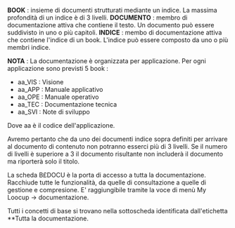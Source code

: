**BOOK** :  insieme di documenti strutturati mediante un indice. La massima profondità di un indice è di 3 livelli.
**DOCUMENTO** :  membro di documentazione attiva che contiene il testo. Un documento può essere suddivisto in uno o più capitoli.
**INDICE** :  membo di documentazione attiva che contiene l'indice di un book. L'indice può essere composto da  uno o più membri indice.

**NOTA** :  La documentazione è organizzata per applicazione. Per ogni applicazione sono previsti 5 book : 
 - aa_VIS :  Visione
 - aa_APP :  Manuale applicativo
 - aa_OPE :  Manuale operativo
 - aa_TEC :  Documentazione tecnica
 - aa_SVI :  Note di sviluppo

Dove aa è il codice dell'applicazione.

Avremo pertanto che da uno dei documenti indice sopra definiti per arrivare al documento di contenuto non potranno esserci più di 3 livelli.
Se il numero di livelli è superiore a 3 il documento risultante non includerà il documento ma  riporterà solo il titolo.


La scheda B£DOCU è la porta di accesso a tutta la documentazione.
Racchiude tutte le funzionalità, da quelle di consultazione a quelle di gestione e compresione.
E' raggiungibile tramite la voce di menù My Loocup -> documentazione.

Tutti i concetti di base si trovano nella sottoscheda identificata dall'etichetta **Tutta la documentazione.
